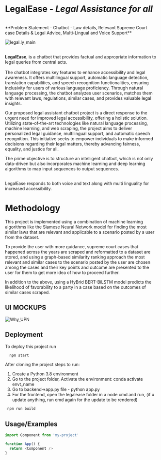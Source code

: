 # LegalEase - _Legal Assistance for all_
<br/>
**Problem Statement - Chatbot - Law details, Relevant Supreme Court case Details & Legal Advice, Multi-Lingual and Voice Support**
<br/>

![legal.ly_main](https://github.com/samyukta03/LegalEaseFork/main/forgithub.png)

<br/>**LegalEase**, is a chatbot that provides factual and appropriate information to legal queries from central acts. 
<br/>
<br/> The chatbot integrates key features to enhance accessibility and legal awareness. It offers multilingual support, automatic language detection, translation capabilities, and speech recognition functionalities, ensuring inclusivity for users of various language proficiency. Through natural language processing, the chatbot analyzes user scenarios, matches them with relevant laws, regulations, similar cases, and provides valuable legal insights.

 Our proposed legal assistant chatbot project is a direct response to the urgent need for improved legal accessibility, offering a holistic solution. Utilizing state-of-the-art technologies like natural language processing, machine learning, and web scraping, the project aims to deliver personalized legal guidance, multilingual support, and automatic speech recognition. This initiative seeks to empower individuals to make informed decisions regarding their legal matters, thereby advancing fairness, equality, and justice for all.

The prime objective is to structure an intelligent chatbot, which is not only data-driven but also incorporates machine learning and deep learning algorithms to map input sequences to output sequences.


<br/>LegalEase responds to both voice and text along with multi linguality for increased accessibility.


# Methodology
This project is implemented using a combination of machine learning algorithms like the Siamese Neural Network model for finding the most similar laws that are relevant and applicable to a scenario posted by a user from the dataset.

To provide the user with more guidance, supreme court cases that happened across the years are scraped and reformatted to a dataset are stored, and using a graph-based similarity ranking approach the most relevant and similar cases to the scenario posted by the user are chosen among the cases and their key points and outcome are presented to the user for them to get more idea of how to proceed further.

In addition to the above, using a HyBrid BERT-BiLSTM model predicts the likelihood of favorability to a party in a case based on the outcomes of similar cases scraped.


## UI MOCKUPS
![Why_UPN](https://github.com/samyukta03/LegalEaseFork/main/UI_Mockup.png)

## Deployment

To deploy this project run

```bash
  npm start
```

After cloning the project steps to run:
1. Create a Python 3.8 environment
2. Go to the project folder, Activate the environment: conda activate envt_name
3. Go to backend->app.py file - python app.py
4. For the frontend, open the legalease folder in a node cmd and run, (if u update anything, run cmd again for the update to be rendered)  
 ```bash
  npm run build
```

## Usage/Examples

```javascript
import Component from 'my-project'

function App() {
  return <Component />
}
```
